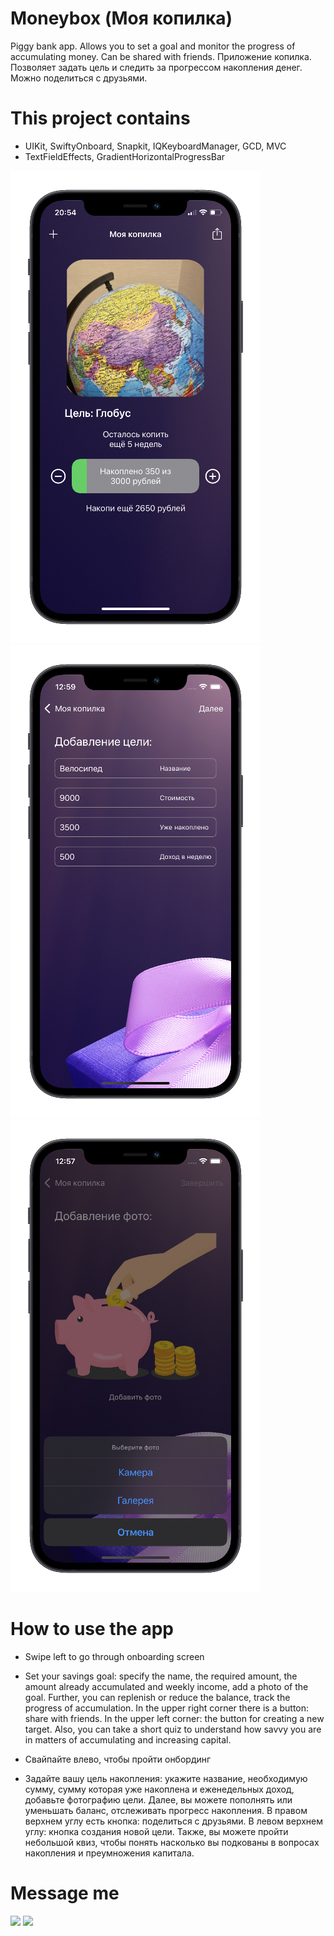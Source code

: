 # Moneybox (Моя копилка)
Piggy bank app. Allows you to set a goal and monitor the progress of accumulating money. Can be shared with friends.
Приложение копилка. Позволяет задать цель и следить за прогрессом накопления денег. Можно поделиться с друзьями.

# This project contains

* UIKit, SwiftyOnboard, Snapkit, IQKeyboardManager, GCD, MVC
* TextFieldEffects, GradientHorizontalProgressBar

![Moneybox](https://github.com/NickSagan/Moneybox/blob/2a03455098ceeb53cad9e653c7de380f1ba9872b/1.png)
![Moneybox](https://github.com/NickSagan/Moneybox/blob/2a03455098ceeb53cad9e653c7de380f1ba9872b/2.png)
![Moneybox](https://github.com/NickSagan/Moneybox/blob/2a03455098ceeb53cad9e653c7de380f1ba9872b/3.png)

# How to use the app

* Swipe left to go through onboarding screen
* Set your savings goal: specify the name, the required amount, the amount already accumulated and weekly income, add a photo of the goal. Further, you can replenish or reduce the balance, track the progress of accumulation. In the upper right corner there is a button: share with friends. In the upper left corner: the button for creating a new target. Also, you can take a short quiz to understand how savvy you are in matters of accumulating and increasing capital.

* Свайпайте влево, чтобы пройти онбординг
* Задайте вашу цель накопления: укажите название, необходимую сумму, сумму которая уже накоплена и еженедельных доход, добавьте фотографию цели. Далее, вы можете пополнять или уменьшать баланс, отслеживать прогресс накопления. В правом верхнем углу есть кнопка: поделиться с друзьями. В левом верхнем углу: кнопка создания новой цели. Также, вы можете пройти небольшой квиз, чтобы понять насколько вы подкованы в вопросах накопления и преумножения капитала.


# Message me
[![](https://upload.wikimedia.org/wikipedia/commons/thumb/8/82/Telegram_logo.svg/64px-Telegram_logo.svg.png)](https://t.me/NickSagan)
[![](https://upload.wikimedia.org/wikipedia/commons/thumb/c/ca/LinkedIn_logo_initials.png/64px-LinkedIn_logo_initials.png)](https://www.linkedin.com/in/nicksagan/)
